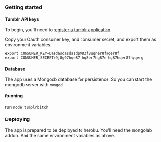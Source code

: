 ### Getting started

#### Tumblr API keys
To begin, you'll need to [register a tumblr application](http://www.tumblr.com/oauth/apps).

Copy your Oauth consumer key, and consumer secret, and export them as environment variables.

    export CONSUMER_KEY=Dasdasdasdasdp983f8uqner8fnqer8f
    export CONSUMER_SECRET=9j8g97hqe87fhq8er7hg87erhg87hqer87hgqerg

#### Database

The app uses a Mongodb database for persistence. So you can start the mongodb server with `mongod`

#### Running

run `node tumblrbitch`


### Deploying

The app is prepared to be deployed to heroku. You'll need the mongolab addon. And the same environment variables as above.
